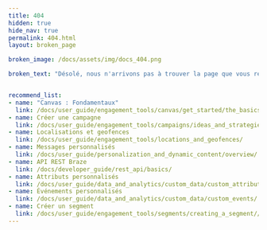 ```yaml
---
title: 404
hidden: true
hide_nav: true
permalink: 404.html
layout: broken_page

broken_image: /docs/assets/img/docs_404.png

broken_text: "Désolé, nous n'arrivons pas à trouver la page que vous recherchez."


recommend_list:
- name: "Canvas : Fondamentaux"
  link: /docs/user_guide/engagement_tools/canvas/get_started/the_basics/
- name: Créer une campagne
  link: /docs/user_guide/engagement_tools/campaigns/ideas_and_strategies/active_user_campaigns/
- name: Localisations et geofences
  link: /docs/user_guide/engagement_tools/locations_and_geofences/
- name: Messages personnalisés
  link: /docs/user_guide/personalization_and_dynamic_content/overview/
- name: API REST Braze
  link: /docs/developer_guide/rest_api/basics/
- name: Attributs personnalisés
  link: /docs/user_guide/data_and_analytics/custom_data/custom_attributes/
- name: Événements personnalisés
  link: /docs/user_guide/data_and_analytics/custom_data/custom_events/
- name: Créer un segment
  link: /docs/user_guide/engagement_tools/segments/creating_a_segment//
---
```

